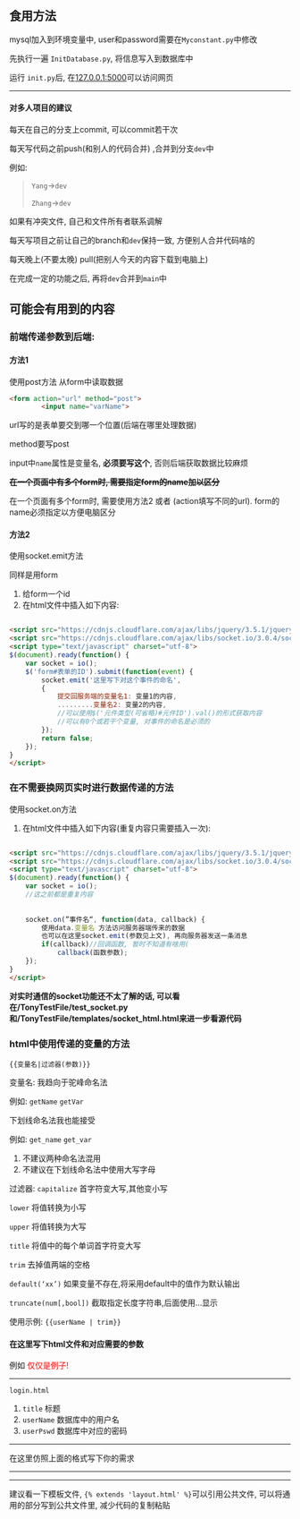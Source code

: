## 食用方法
mysql加入到环境变量中, user和password需要在`Myconstant.py`中修改

先执行一遍 `InitDatabase.py`, 将信息写入到数据库中

运行 `init.py`后, 在[127.0.0.1:5000](127.0.0.1:5000)可以访问网页

-----------------------





#### 对多人项目的建议

每天在自己的分支上commit, 可以commit若干次

每天写代码之前push(和别人的代码合并)
,合并到分支`dev`中

例如:

> `Yang`->`dev`
> 
> `Zhang`->`dev`

如果有冲突文件, 自己和文件所有者联系调解

每天写项目之前让自己的branch和`dev`保持一致, 方便别人合并代码啥的

每天晚上(不要太晚) pull(把别人今天的内容下载到电脑上)


在完成一定的功能之后, 再将`dev`合并到`main`中







## 可能会有用到的内容

### 前端传递参数到后端:

#### 方法1
使用post方法 从form中读取数据
```html
<form action="url" method="post">
        <input name="varName">
```
url写的是表单要交到哪一个位置(后端在哪里处理数据)

method要写post

input中`name`属性是变量名, **必须要写这个**, 否则后端获取数据比较麻烦

~~**在一个页面中有多个form时, 需要指定form的name加以区分**~~

在一个页面有多个form时, 需要使用方法2 或者 (action填写不同的url). form的name必须指定以方便电脑区分

#### 方法2
使用socket.emit方法

同样是用form

1. 给form一个id
2. 在html文件中插入如下内容:
```html

<script src="https://cdnjs.cloudflare.com/ajax/libs/jquery/3.5.1/jquery.min.js" integrity="sha512-bLT0Qm9VnAYZDflyKcBaQ2gg0hSYNQrJ8RilYldYQ1FxQYoCLtUjuuRuZo+fjqhx/qtq/1itJ0C2ejDxltZVFg==" crossorigin="anonymous"></script>
<script src="https://cdnjs.cloudflare.com/ajax/libs/socket.io/3.0.4/socket.io.js" integrity="sha512-aMGMvNYu8Ue4G+fHa359jcPb1u+ytAF+P2SCb+PxrjCdO3n3ZTxJ30zuH39rimUggmTwmh2u7wvQsDTHESnmfQ==" crossorigin="anonymous"></script>
<script type="text/javascript" charset="utf-8">
$(document).ready(function() {
    var socket = io();
    $('form#表单的ID').submit(function(event) {
        socket.emit('这里写下对这个事件的命名', 
        {
            提交回服务端的变量名1: 变量1的内容,
            .........变量名2: 变量2的内容,
            //可以使用$('元件类型(可省略)#元件ID').val()的形式获取内容
            //可以有0个或若干个变量, 对事件的命名是必须的
        });
        return false;
    });
}
</script>

```
### 在不需要换网页实时进行数据传递的方法


使用socket.on方法

1. 在html文件中插入如下内容(重复内容只需要插入一次):
```html

<script src="https://cdnjs.cloudflare.com/ajax/libs/jquery/3.5.1/jquery.min.js" integrity="sha512-bLT0Qm9VnAYZDflyKcBaQ2gg0hSYNQrJ8RilYldYQ1FxQYoCLtUjuuRuZo+fjqhx/qtq/1itJ0C2ejDxltZVFg==" crossorigin="anonymous"></script>
<script src="https://cdnjs.cloudflare.com/ajax/libs/socket.io/3.0.4/socket.io.js" integrity="sha512-aMGMvNYu8Ue4G+fHa359jcPb1u+ytAF+P2SCb+PxrjCdO3n3ZTxJ30zuH39rimUggmTwmh2u7wvQsDTHESnmfQ==" crossorigin="anonymous"></script>
<script type="text/javascript" charset="utf-8">
$(document).ready(function() {
    var socket = io();
    //这之前都是重复内容
    
    
    socket.on(”事件名“, function(data, callback) {
        使用data.变量名 方法访问服务器端传来的数据
        也可以在这里socket.emit(参数见上文), 再向服务器发送一条消息
        if(callback)//回调函数, 暂时不知道有啥用(
            callback(函数参数);
    });
}
</script>

```
**对实时通信的socket功能还不太了解的话, 可以看在/TonyTestFile/test_socket.py和/TonyTestFile/templates/socket_html.html来进一步看源代码**


### html中使用传递的变量的方法

`{{变量名|过滤器(参数)}}`

变量名: 我趋向于驼峰命名法

例如: `getName` `getVar`

下划线命名法我也能接受

例如: `get_name` `get_var`

1. 不建议两种命名法混用
2. 不建议在下划线命名法中使用大写字母

过滤器:
`capitalize` 首字符变大写,其他变小写

`lower` 将值转换为小写

`upper` 将值转换为大写

`title` 将值中的每个单词首字符变大写

`trim` 去掉值两端的空格

`default(‘xx’)` 如果变量不存在,将采用default中的值作为默认输出

`truncate(num[,bool])` 截取指定长度字符串,后面使用…显示

使用示例: `{{userName | trim}}`

#### 在这里写下html文件和对应需要的参数
例如 <font color = red>仅仅是例子!</font>

-----
`login.html` 
1. `title` 标题
2. `userName` 数据库中的用户名
3. `userPswd` 数据库中对应的密码
--------
在这里仿照上面的格式写下你的需求

----------------
-------------
建议看一下模板文件, `{% extends 'layout.html' %}`可以引用公共文件, 可以将通用的部分写到公共文件里, 减少代码的复制粘贴
